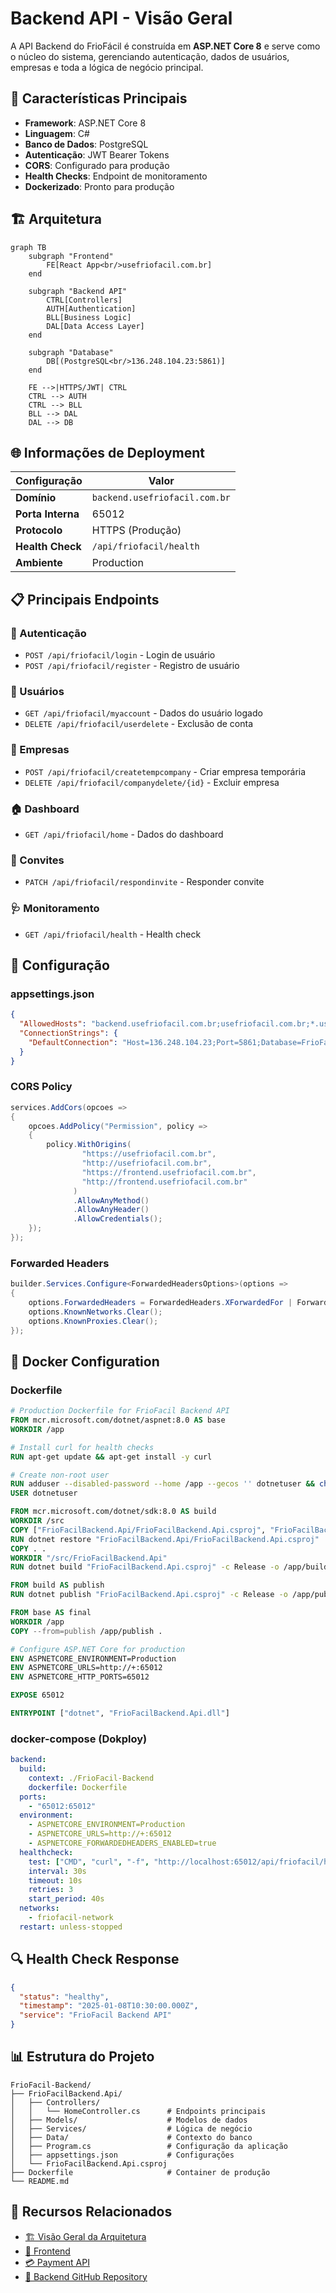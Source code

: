 # Backend API - Visão Geral

A API Backend do FrioFácil é construída em **ASP.NET Core 8** e serve como o núcleo do sistema, gerenciando autenticação, dados de usuários, empresas e toda a lógica de negócio principal.

## 🚀 Características Principais

- **Framework**: ASP.NET Core 8
- **Linguagem**: C#
- **Banco de Dados**: PostgreSQL
- **Autenticação**: JWT Bearer Tokens
- **CORS**: Configurado para produção
- **Health Checks**: Endpoint de monitoramento
- **Dockerizado**: Pronto para produção

## 🏗️ Arquitetura

```mermaid
graph TB
    subgraph "Frontend"
        FE[React App<br/>usefriofacil.com.br]
    end
    
    subgraph "Backend API"
        CTRL[Controllers]
        AUTH[Authentication]
        BLL[Business Logic]
        DAL[Data Access Layer]
    end
    
    subgraph "Database"
        DB[(PostgreSQL<br/>136.248.104.23:5861)]
    end
    
    FE -->|HTTPS/JWT| CTRL
    CTRL --> AUTH
    CTRL --> BLL
    BLL --> DAL
    DAL --> DB
```

## 🌐 Informações de Deployment

| Configuração | Valor |
|--------------|-------|
| **Domínio** | `backend.usefriofacil.com.br` |
| **Porta Interna** | 65012 |
| **Protocolo** | HTTPS (Produção) |
| **Health Check** | `/api/friofacil/health` |
| **Ambiente** | Production |

## 📋 Principais Endpoints

### 🔐 Autenticação
- `POST /api/friofacil/login` - Login de usuário
- `POST /api/friofacil/register` - Registro de usuário

### 👤 Usuários
- `GET /api/friofacil/myaccount` - Dados do usuário logado
- `DELETE /api/friofacil/userdelete` - Exclusão de conta

### 🏢 Empresas
- `POST /api/friofacil/createtempcompany` - Criar empresa temporária
- `DELETE /api/friofacil/companydelete/{id}` - Excluir empresa

### 🏠 Dashboard
- `GET /api/friofacil/home` - Dados do dashboard

### 📨 Convites
- `PATCH /api/friofacil/respondinvite` - Responder convite

### 🩺 Monitoramento
- `GET /api/friofacil/health` - Health check

## 🔧 Configuração

### appsettings.json
```json
{
  "AllowedHosts": "backend.usefriofacil.com.br;usefriofacil.com.br;*.usefriofacil.com.br;localhost;*",
  "ConnectionStrings": {
    "DefaultConnection": "Host=136.248.104.23;Port=5861;Database=FrioFacil;Username=FrioFacilUserData;Password=..."
  }
}
```

### CORS Policy
```csharp
services.AddCors(opcoes =>
{
    opcoes.AddPolicy("Permission", policy =>
    {
        policy.WithOrigins(
                "https://usefriofacil.com.br",
                "http://usefriofacil.com.br",
                "https://frontend.usefriofacil.com.br",
                "http://frontend.usefriofacil.com.br"
              )
              .AllowAnyMethod()
              .AllowAnyHeader()
              .AllowCredentials();
    });
});
```

### Forwarded Headers
```csharp
builder.Services.Configure<ForwardedHeadersOptions>(options =>
{
    options.ForwardedHeaders = ForwardedHeaders.XForwardedFor | ForwardedHeaders.XForwardedProto;
    options.KnownNetworks.Clear();
    options.KnownProxies.Clear();
});
```

## 🐳 Docker Configuration

### Dockerfile
```dockerfile
# Production Dockerfile for FrioFacil Backend API
FROM mcr.microsoft.com/dotnet/aspnet:8.0 AS base
WORKDIR /app

# Install curl for health checks
RUN apt-get update && apt-get install -y curl

# Create non-root user
RUN adduser --disabled-password --home /app --gecos '' dotnetuser && chown -R dotnetuser /app
USER dotnetuser

FROM mcr.microsoft.com/dotnet/sdk:8.0 AS build
WORKDIR /src
COPY ["FrioFacilBackend.Api/FrioFacilBackend.Api.csproj", "FrioFacilBackend.Api/"]
RUN dotnet restore "FrioFacilBackend.Api/FrioFacilBackend.Api.csproj"
COPY . .
WORKDIR "/src/FrioFacilBackend.Api"
RUN dotnet build "FrioFacilBackend.Api.csproj" -c Release -o /app/build

FROM build AS publish
RUN dotnet publish "FrioFacilBackend.Api.csproj" -c Release -o /app/publish

FROM base AS final
WORKDIR /app
COPY --from=publish /app/publish .

# Configure ASP.NET Core for production
ENV ASPNETCORE_ENVIRONMENT=Production
ENV ASPNETCORE_URLS=http://+:65012
ENV ASPNETCORE_HTTP_PORTS=65012

EXPOSE 65012

ENTRYPOINT ["dotnet", "FrioFacilBackend.Api.dll"]
```

### docker-compose (Dokploy)
```yaml
backend:
  build: 
    context: ./FrioFacil-Backend
    dockerfile: Dockerfile
  ports:
    - "65012:65012"
  environment:
    - ASPNETCORE_ENVIRONMENT=Production
    - ASPNETCORE_URLS=http://+:65012
    - ASPNETCORE_FORWARDEDHEADERS_ENABLED=true
  healthcheck:
    test: ["CMD", "curl", "-f", "http://localhost:65012/api/friofacil/health"]
    interval: 30s
    timeout: 10s
    retries: 3
    start_period: 40s
  networks:
    - friofacil-network
  restart: unless-stopped
```

## 🔍 Health Check Response

```json
{
  "status": "healthy",
  "timestamp": "2025-01-08T10:30:00.000Z",
  "service": "FrioFacil Backend API"
}
```

## 📊 Estrutura do Projeto

```
FrioFacil-Backend/
├── FrioFacilBackend.Api/
│   ├── Controllers/
│   │   └── HomeController.cs      # Endpoints principais
│   ├── Models/                    # Modelos de dados
│   ├── Services/                  # Lógica de negócio
│   ├── Data/                      # Contexto do banco
│   ├── Program.cs                 # Configuração da aplicação
│   ├── appsettings.json           # Configurações
│   └── FrioFacilBackend.Api.csproj
├── Dockerfile                     # Container de produção
└── README.md
```

## 🔗 Recursos Relacionados

- [🏗️ Visão Geral da Arquitetura](../overview.md)
- [🎨 Frontend](../frontend/overview.md)
- [💳 Payment API](../payment-api/overview.md)
- [🔧 Backend GitHub Repository](https://github.com/UseFrioFacil/FrioFacil-Backend)